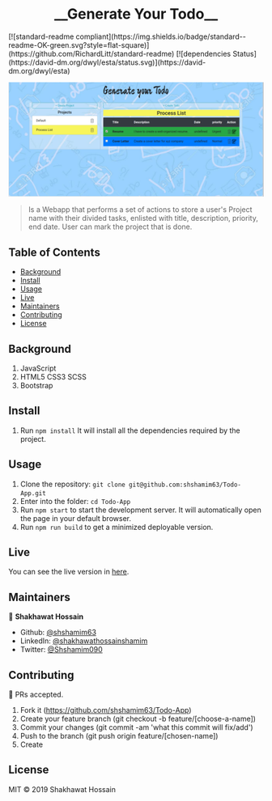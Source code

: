 <h1 align='center'>__Generate Your Todo__</h1>
[![standard-readme compliant](https://img.shields.io/badge/standard--readme-OK-green.svg?style=flat-square)](https://github.com/RichardLitt/standard-readme)
[![dependencies Status](https://david-dm.org/dwyl/esta/status.svg)](https://david-dm.org/dwyl/esta)

![screenshot](src/assets/todo-app.png)

> Is a Webapp that performs a set of actions to store a user&#39;s Project name with their divided tasks, enlisted with title, description, priority, end date. User can mark the project that is done.  

## Table of Contents

- [Background](#background)
- [Install](#install)
- [Usage](#usage)
- [Live](#live)
- [Maintainers](#maintainers)
- [Contributing](#contributing)
- [License](#license)

## Background

1. JavaScript
2. HTML5 CSS3 SCSS
3. Bootstrap

## Install

1. Run `npm install` It will install all the dependencies required by the project.

## Usage

1. Clone the repository: `git clone git@github.com:shshamim63/Todo-App.git`
2. Enter into the folder: `cd Todo-App`
3. Run `npm start` to start the development server. It will automatically open the page in your default browser.
4. Run `npm run build` to get a minimized deployable version.

## Live

You can see the live version in [here](https://generate-todo.netlify.com/).

## Maintainers

👤 **Shakhawat Hossain**

- Github: [@shshamim63](https://github.com/shshamim63)
- LinkedIn: [@shakhawathossainshamim](https://www.linkedin.com/in/shakhawathossainshamim/)
- Twitter: [@Shshamim090](https://twitter.com/Shshamim090)

## Contributing
🤝 PRs accepted. 
1. Fork it (https://github.com/shshamim63/Todo-App)
2. Create your feature branch (git checkout -b feature/[choose-a-name])
3. Commit your changes (git commit -am 'what this commit will fix/add')
4. Push to the branch (git push origin feature/[chosen-name])
5. Create

## License

MIT © 2019 Shakhawat Hossain

